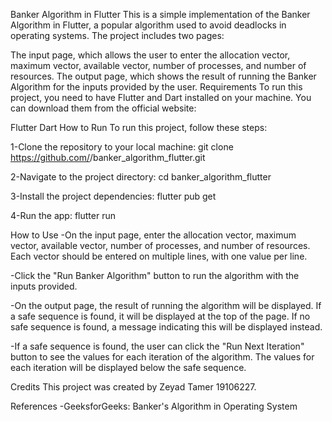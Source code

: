 Banker Algorithm in Flutter
This is a simple implementation of the Banker Algorithm in Flutter, a popular algorithm used to avoid deadlocks in operating systems. The project includes two pages:

The input page, which allows the user to enter the allocation vector, maximum vector, available vector, number of processes, and number of resources.
The output page, which shows the result of running the Banker Algorithm for the inputs provided by the user.
Requirements
To run this project, you need to have Flutter and Dart installed on your machine. You can download them from the official website:

Flutter
Dart
How to Run
To run this project, follow these steps:

1-Clone the repository to your local machine:
git clone https://github.com/<your-github-username>/banker_algorithm_flutter.git

2-Navigate to the project directory:
cd banker_algorithm_flutter

3-Install the project dependencies:
flutter pub get

4-Run the app:
flutter run

How to Use
-On the input page, enter the allocation vector, maximum vector, available vector, number of processes, and number of resources. Each vector should be entered on multiple lines, with one value per line.

-Click the "Run Banker Algorithm" button to run the algorithm with the inputs provided.

-On the output page, the result of running the algorithm will be displayed. If a safe sequence is found, it will be displayed at the top of the page. If no safe sequence is found, a message indicating this will be displayed instead.

-If a safe sequence is found, the user can click the "Run Next Iteration" button to see the values for each iteration of the algorithm. The values for each iteration will be displayed below the safe sequence.


Credits
This project was created by Zeyad Tamer 19106227.

References
-GeeksforGeeks: Banker's Algorithm in Operating System
